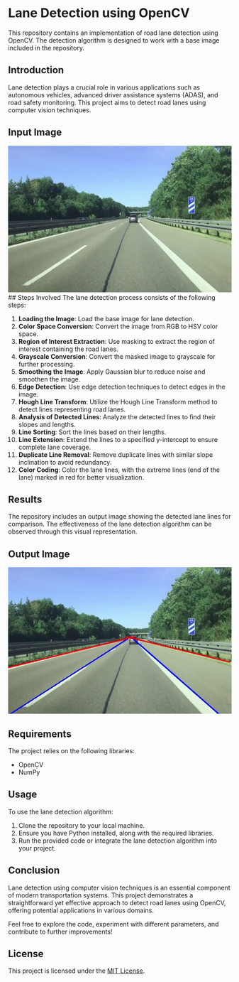 # Lane Detection using OpenCV

This repository contains an implementation of road lane detection using OpenCV. The detection algorithm is designed to work with a base image included in the repository.

## Introduction
Lane detection plays a crucial role in various applications such as autonomous vehicles, advanced driver assistance systems (ADAS), and road safety monitoring. This project aims to detect road lanes using computer vision techniques.

## Input Image
<img src="original_lane.jpg" alt="Input image" width="600" height="330">
## Steps Involved
The lane detection process consists of the following steps:

1. **Loading the Image**: Load the base image for lane detection.
2. **Color Space Conversion**: Convert the image from RGB to HSV color space.
3. **Region of Interest Extraction**: Use masking to extract the region of interest containing the road lanes.
4. **Grayscale Conversion**: Convert the masked image to grayscale for further processing.
5. **Smoothing the Image**: Apply Gaussian blur to reduce noise and smoothen the image.
6. **Edge Detection**: Use edge detection techniques to detect edges in the image.
7. **Hough Line Transform**: Utilize the Hough Line Transform method to detect lines representing road lanes.
8. **Analysis of Detected Lines**: Analyze the detected lines to find their slopes and lengths.
9. **Line Sorting**: Sort the lines based on their lengths.
10. **Line Extension**: Extend the lines to a specified y-intercept to ensure complete lane coverage.
11. **Duplicate Line Removal**: Remove duplicate lines with similar slope inclination to avoid redundancy.
12. **Color Coding**: Color the lane lines, with the extreme lines (end of the lane) marked in red for better visualization.

## Results
The repository includes an output image showing the detected lane lines for comparison. The effectiveness of the lane detection algorithm can be observed through this visual representation.

## Output Image
<img src="Detected_lanes.jpg" alt="Output image" width="600" height="330">

## Requirements
The project relies on the following libraries:
- OpenCV
- NumPy

## Usage
To use the lane detection algorithm:
1. Clone the repository to your local machine.
2. Ensure you have Python installed, along with the required libraries.
3. Run the provided code or integrate the lane detection algorithm into your project.

## Conclusion
Lane detection using computer vision techniques is an essential component of modern transportation systems. This project demonstrates a straightforward yet effective approach to detect road lanes using OpenCV, offering potential applications in various domains.

Feel free to explore the code, experiment with different parameters, and contribute to further improvements!

## License
This project is licensed under the [MIT License](LICENSE).
